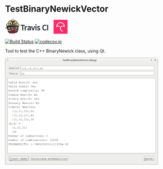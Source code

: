 # TestBinaryNewickVector

[![Travis CI logo](TravisCI.png)](https://travis-ci.org)
![Whitespace](Whitespace.png)
[![Codecov logo](Codecov.png)](https://www.codecov.io)

[![Build Status](https://travis-ci.org/richelbilderbeek/TestBinaryNewickVector.svg?branch=master)](https://travis-ci.org/richelbilderbeek/TestBinaryNewickVector)
[![codecov.io](https://codecov.io/github/richelbilderbeek/TestBinaryNewickVector/coverage.svg?branch=master)](https://codecov.io/github/richelbilderbeek/TestBinaryNewickVector?branch=master)

Tool to test the C++ BinaryNewick class, using Qt.

![TestBinaryNewickVector v4.0](Screenshots/TestBinaryNewickVector_4_0.png)